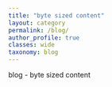 ```yaml
---
title: "byte sized content"
layout: category
permalink: /blog/
author_profile: true
classes: wide
taxonomy: blog
---
```


blog - byte sized content 

